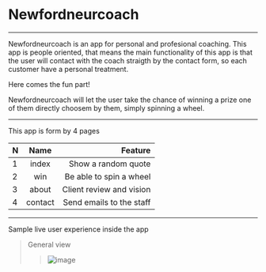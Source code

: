 # Newfordneurcoach
---

Newfordneurcoach is an app for personal and profesional coaching.
This app is people oriented, that means the main functionality of this
app is that the user will contact with the coach straigth by the contact form,
so each customer have a personal treatment.

Here comes the fun part!

Newfordneurcoach will let the user take the chance of winning a prize one of them
directly choosem by them, simply spinning a wheel.

---

This app is form by 4 pages

| N     | Name  | Feature                 |
|:------|:-----:|------------------------:|
|1      |index  | Show a random quote     |
|2      |win    | Be able to spin a wheel |
|3      |about  | Client review and vision|
|4      |contact| Send emails to the staff|


---

Sample live user experience inside the app

> General view
>> ![image](https://github.com/MiguelJRM95/wheel_of_fortune/blob/master/media/general.gif)